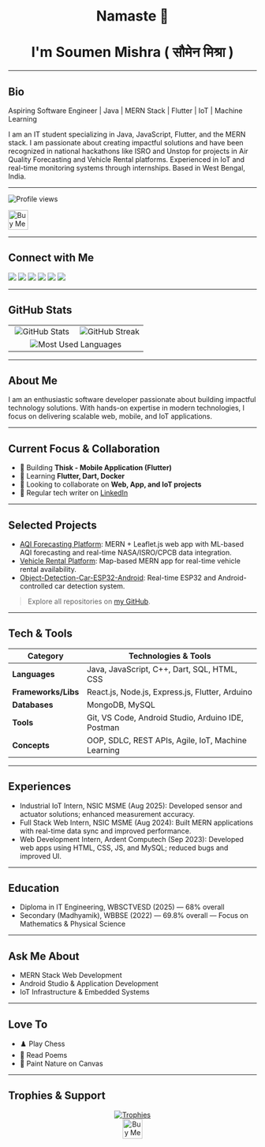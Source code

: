 <h1 align="center"> Namaste 🙏 </h1>
<h1 align="center"> I'm Soumen Mishra ( सौमेन मिश्रा ) </h1>

---

## Bio

<div align="left">

Aspiring Software Engineer | Java | MERN Stack | Flutter | IoT | Machine Learning

I am an IT student specializing in Java, JavaScript, Flutter, and the MERN stack. I am passionate about creating impactful solutions and have been recognized in national hackathons like ISRO and Unstop for projects in Air Quality Forecasting and Vehicle Rental platforms. Experienced in IoT and real-time monitoring systems through internships. Based in West Bengal, India.

</div>

---

<p align="left">
  <img src="https://komarev.com/ghpvc/?username=soumen044&label=Profile%20views&color=0e75b6&style=flat" alt="Profile views" />
</p>

<p align="left">
  <a href="https://www.buymeacoffee.com/soumenmishi">
    <img src="https://cdn.buymeacoffee.com/buttons/v2/default-yellow.png" height="40" alt="Buy Me a Coffee" />
  </a>
</p>

---

## Connect with Me

<p align="left">
  <a href="mailto:soumenmishra187@gmail.com"><img src="https://img.shields.io/badge/Email-soumenmishra187@gmail.com-blue?style=for-the-badge&logo=gmail" /></a>
  <a href="https://linkedin.com/in/sowmen04"><img src="https://img.shields.io/badge/LinkedIn-sowmen04-green?logo=linkedin&style=for-the-badge" /></a>
  <a href="https://twitter.com/sowmen04"><img src="https://img.shields.io/badge/Twitter-@sowmen04-red?logo=twitter&style=for-the-badge" /></a>
  <a href="https://dev.to/sowmen04"><img src="https://img.shields.io/badge/Dev.to-sowmen04-yellow?logo=dev.to&style=for-the-badge" /></a>
  <a href="https://instagram.com/sowmen_04"><img src="https://img.shields.io/badge/Instagram-sowmen_04-orange?logo=instagram&style=for-the-badge" /></a>
  <a href="https://facebook.com/Sowmen04"><img src="https://img.shields.io/badge/Facebook-sowmen_04-cyan?logo=Facebook&style=for-the-badge" /></a>
</p>

---

## GitHub Stats

<table>
  <tr>
    <td align="center" width="50%">
      <img src="https://github-readme-stats.vercel.app/api?username=soumen044&show_icons=true&locale=en" alt="GitHub Stats" />
    </td>
    <td align="center" width="50%">
      <img src="https://github-readme-streak-stats.herokuapp.com/?user=soumen044" alt="GitHub Streak" />
    </td>
  </tr>
  <tr>
    <td align="center" colspan="2">
      <img src="https://github-readme-stats.vercel.app/api/top-langs/?username=soumen044&layout=compact&hide=html" alt="Most Used Languages" />
    </td>
  </tr>
</table>


---

## About Me

I am an enthusiastic software developer passionate about building impactful technology solutions. With hands-on expertise in modern technologies, I focus on delivering scalable web, mobile, and IoT applications.

---

## Current Focus & Collaboration

- 🔭 Building **Thisk - Mobile Application (Flutter)**
- 🌱 Learning **Flutter, Dart, Docker**
- 👯 Looking to collaborate on **Web, App, and IoT projects**
- 📝 Regular tech writer on [LinkedIn](https://www.linkedin.com/in/sowmen04/)

---

## Selected Projects

- [AQI Forecasting Platform](https://github.com/Soumen044/AQI-Prediction-System): MERN + Leaflet.js web app with ML-based AQI forecasting and real-time NASA/ISRO/CPCB data integration.
- [Vehicle Rental Platform](https://github.com/Soumen044/Vehicle_Rental_Platform): Map-based MERN app for real-time vehicle rental availability.
- [Object-Detection-Car-ESP32-Android](https://github.com/Soumen044/Object-Detection-Car-ESP32-Android): Real-time ESP32 and Android-controlled car detection system.

> Explore all repositories on [my GitHub](https://github.com/Soumen044?tab=repositories).

---

## Tech & Tools

| Category           | Technologies & Tools                                     |
|--------------------|---------------------------------------------------------|
| **Languages**       | Java, JavaScript, C++, Dart, SQL, HTML, CSS             |
| **Frameworks/Libs** | React.js, Node.js, Express.js, Flutter, Arduino          |
| **Databases**       | MongoDB, MySQL                                           |
| **Tools**           | Git, VS Code, Android Studio, Arduino IDE, Postman      |
| **Concepts**        | OOP, SDLC, REST APIs, Agile, IoT, Machine Learning      |

---

## Experiences

- Industrial IoT Intern, NSIC MSME (Aug 2025): Developed sensor and actuator solutions; enhanced measurement accuracy.
- Full Stack Web Intern, NSIC MSME (Aug 2024): Built MERN applications with real-time data sync and improved performance.
- Web Development Intern, Ardent Computech (Sep 2023): Developed web apps using HTML, CSS, JS, and MySQL; reduced bugs and improved UI.

---

## Education

- Diploma in IT Engineering, WBSCTVESD (2025) — 68% overall
- Secondary (Madhyamik), WBBSE (2022) — 69.8% overall — Focus on Mathematics & Physical Science

---

## Ask Me About

- MERN Stack Web Development
- Android Studio & Application Development
- IoT Infrastructure & Embedded Systems

---

## Love To

- ♟️ Play Chess  
- 📖 Read Poems  
- 🎨 Paint Nature on Canvas  

---

## Trophies & Support

<p align="center">
  <a href="https://github.com/ryo-ma/github-profile-trophy">
    <img src="https://github-profile-trophy.vercel.app/?username=soumen044" alt="Trophies" />
  </a>
  <br />
  <a href="https://www.buymeacoffee.com/soumenmishi">
    <img src="https://cdn.buymeacoffee.com/buttons/v2/default-yellow.png" height="40" alt="Buy Me a Coffee" />
  </a>
</p>

<!-- BLOG-POST-LIST:START -->
<!-- BLOG-POST-LIST:END -->
